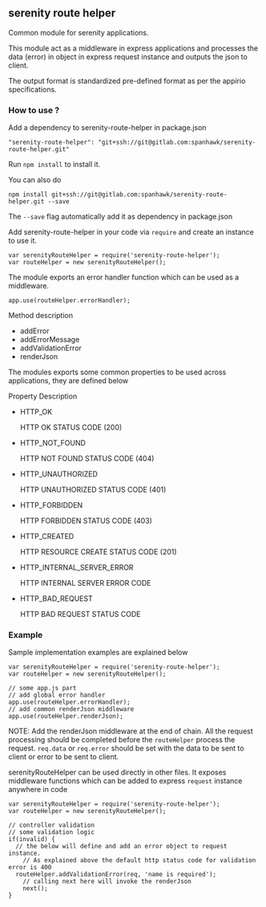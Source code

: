 serenity route helper
---

Common module for serenity applications.

This module act as a middleware in express applications and processes the data (error) in object in express request instance and outputs the json to client.

The output format is standardized pre-defined format as per the appirio specifications.


### How to use ?

Add a dependency to serenity-route-helper in package.json

```
"serenity-route-helper": "git+ssh://git@gitlab.com:spanhawk/serenity-route-helper.git"
```

Run ```npm install``` to install it.

You can also do

```
npm install git+ssh://git@gitlab.com:spanhawk/serenity-route-helper.git --save
```

The ```--save``` flag automatically add it as dependency in package.json

Add serenity-route-helper in your code via ```require``` and create an instance to use it.


```
var serenityRouteHelper = require('serenity-route-helper');
var routeHelper = new serenityRouteHelper();
```

The module exports an error handler function which can be used as a middleware.

```
app.use(routeHelper.errorHandler);
```

Method description

- addError
- addErrorMessage
- addValidationError
- renderJson

The modules exports some common properties to be used across applications, they are defined below

Property Description

- HTTP_OK

  HTTP OK STATUS CODE (200)
- HTTP_NOT_FOUND

  HTTP NOT FOUND STATUS CODE (404)
- HTTP_UNAUTHORIZED

  HTTP UNAUTHORIZED STATUS CODE (401)
- HTTP_FORBIDDEN

  HTTP FORBIDDEN STATUS CODE (403)
- HTTP_CREATED

  HTTP RESOURCE CREATE STATUS CODE (201)
- HTTP_INTERNAL_SERVER_ERROR

  HTTP INTERNAL SERVER ERROR CODE
- HTTP_BAD_REQUEST

  HTTP BAD REQUEST STATUS CODE

### Example

Sample implementation examples are explained below

```
var serenityRouteHelper = require('serenity-route-helper');
var routeHelper = new serenityRouteHelper();

// some app.js part
// add global error handler
app.use(routeHelper.errorHandler);
// add common renderJson middleware
app.use(routeHelper.renderJson);
```

NOTE: Add the renderJson middleware at the end of chain. All the request processing should be completed before the ```routeHelper``` process the request.
```req.data``` or ```req.error``` should be set with the data to be sent to client or error to be sent to client.

serenityRouteHelper can be used directly in other files. It exposes middleware functions which can be added to express ```request``` instance anywhere in code

```
var serenityRouteHelper = require('serenity-route-helper');
var routeHelper = new serenityRouteHelper();

// controller validation
// some validation logic
if(invalid) {
  // the below will define and add an error object to request instance.
    // As explained above the default http status code for validation error is 400
  routeHelper.addValidationError(req, 'name is required');
    // calling next here will invoke the renderJson
    next();
}
```